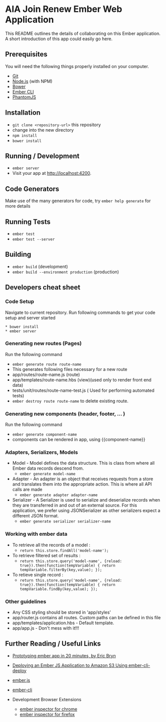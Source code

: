 # AIA Join Renew Ember Web Application

This README outlines the details of collaborating on this Ember application.
A short introduction of this app could easily go here.

## Prerequisites

You will need the following things properly installed on your computer.

* [Git](http://git-scm.com/)
* [Node.js](http://nodejs.org/) (with NPM)
* [Bower](http://bower.io/)
* [Ember CLI](http://www.ember-cli.com/)
* [PhantomJS](http://phantomjs.org/)

## Installation

* `git clone <repository-url>` this repository
* change into the new directory
* `npm install`
* `bower install`

## Running / Development

* `ember server`
* Visit your app at [http://localhost:4200](http://localhost:4200).

## Code Generators

Make use of the many generators for code, try `ember help generate` for more details

## Running Tests

* `ember test`
* `ember test --server`

## Building

* `ember build` (development)
* `ember build --environment production` (production)

## Developers cheat sheet 

### Code Setup

Navigate to current repository. Run following commands to get your code setup and server started

```
* bower install
* ember server
```

### Generating new routes (Pages)

Run the following command 

* `ember generate route route-name` 
* This generates following files necessary for a new route 
* app/routes/route-name.js (route) 
* app/templates/route-name.hbs (view)(used only to render front end data)
* tests/unit/routes/route-name-test.js ( Used for performing automated tests)
* `ember destroy route route-name` to delete existing route.

### Generating new components (header, footer, ... ) 

Run the following command 

* `ember generate component-name`
* components can be rendered in app, using {{component-name}}

### Adapters, Serializers, Models

* Model - Model defines the data structure. This is class from where all Ember data records descend from. 
  * `ember generate model-name` 
* Adapter -  An adapter is an object that receives requests from a store and translates them into the appropriate action. This is where all API calls are made
  * `ember generate adapter adapter-name`
* Serializer - A Serializer is used to serialize and deserialize records when they are transferred in and out of an external source. For this application, we prefer using JSONSerializer as other serializers expect a different JSON format. 
  * `ember generate serializer serializer-name`
	
### Working with ember data 

* To retrieve all the records of a model : 
  * `return this.store.findAll('model-name');`
* To retrieve filtered set of results : 
  * `return this.store.query('model-name', {reload: true}).then(function(tempVariable) {
   return tempVariable.filterBy(key,value);
}); `
* To retieve single record : 
  * `return this.store.query('model-name', {reload: true}).then(function(tempVariable) {
  return tempVariable.findBy(key,value);
 }); `
 
 
### Other guidelines

* Any CSS styling should be stored in 'app/styles' 
* app/router.js contains all routes. Custom paths can be defined in this file
* app/templates/application.hbs - Default template. 
* app/app.js - Don't mess with it!!! 


## Further Reading / Useful Links

* [Prototyping ember app in 20 minutes, by Eric Bryn](https://youtu.be/Hm8XsgKT0Qw)
* [Deploying an Ember JS Application to Amazon S3 Using ember-cli-deploy](http://jarredkenny.com/blog/deploying_an_ember_app_to_s3_using_ember_cli_deploy)

* [ember.js](http://emberjs.com/)
* [ember-cli](http://www.ember-cli.com/)
* Development Browser Extensions
  * [ember inspector for chrome](https://chrome.google.com/webstore/detail/ember-inspector/bmdblncegkenkacieihfhpjfppoconhi)
  * [ember inspector for firefox](https://addons.mozilla.org/en-US/firefox/addon/ember-inspector/)

